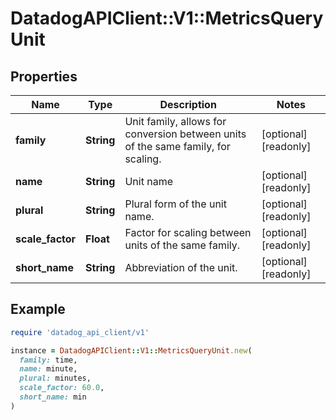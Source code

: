 # DatadogAPIClient::V1::MetricsQueryUnit

## Properties

| Name | Type | Description | Notes |
| ---- | ---- | ----------- | ----- |
| **family** | **String** | Unit family, allows for conversion between units of the same family, for scaling. | [optional][readonly] |
| **name** | **String** | Unit name | [optional][readonly] |
| **plural** | **String** | Plural form of the unit name. | [optional][readonly] |
| **scale_factor** | **Float** | Factor for scaling between units of the same family. | [optional][readonly] |
| **short_name** | **String** | Abbreviation of the unit. | [optional][readonly] |

## Example

```ruby
require 'datadog_api_client/v1'

instance = DatadogAPIClient::V1::MetricsQueryUnit.new(
  family: time,
  name: minute,
  plural: minutes,
  scale_factor: 60.0,
  short_name: min
)
```

